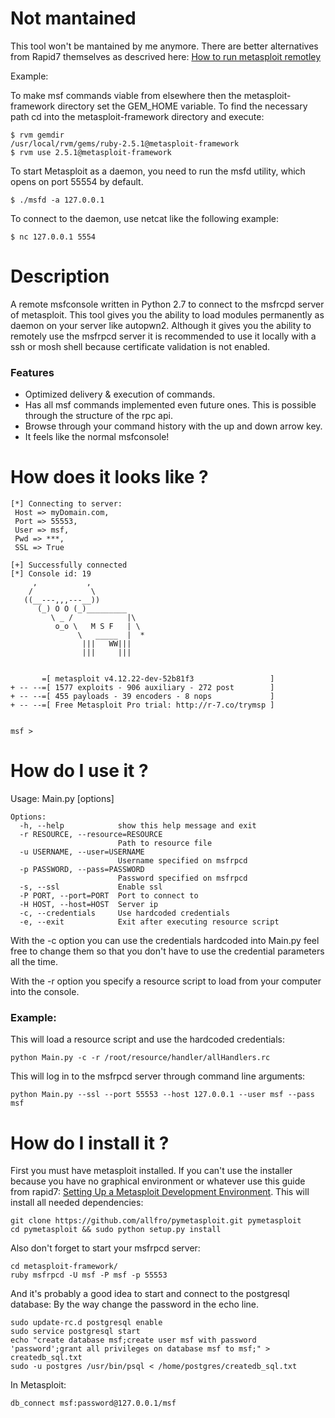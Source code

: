 # Not mantained
This tool won't be mantained by me anymore. There are better alternatives from Rapid7 themselves as descrived here:
[How to run metasploit remotley](https://metasploit.help.rapid7.com/docs/running-metasploit-remotely#section-running-metasploit-as-a-daemon)

Example:

To make msf commands viable from elsewhere then the metasploit-framework directory set the GEM_HOME variable.
To find the necessary path cd into the metasploit-framework directory and execute:
```
$ rvm gemdir
/usr/local/rvm/gems/ruby-2.5.1@metasploit-framework
$ rvm use 2.5.1@metasploit-framework
```


To start Metasploit as a daemon, you need to run the msfd utility, which opens on port 55554 by default.
```
$ ./msfd -a 127.0.0.1
```

To connect to the daemon, use netcat like the following example:
```
$ nc 127.0.0.1 5554
```


# Description
A remote msfconsole written in Python 2.7 to connect to the msfrcpd server of metasploit.
This tool gives you the ability to load modules permanently as daemon on your server like autopwn2.
Although it gives you the ability to remotely use the msfrpcd server it is recommended to use it locally with a ssh or mosh shell because certificate validation is not enabled.

### Features
- Optimized delivery & execution of commands.
- Has all msf commands implemented even future ones. This is possible through the structure of the rpc api.
- Browse through your command history with the up and down arrow key.
- It feels like the normal msfconsole!


# How does it looks like ?
```
[*] Connecting to server:
 Host => myDomain.com,
 Port => 55553,
 User => msf,
 Pwd => ***,
 SSL => True

[+] Successfully connected
[*] Console id: 19
     ,           ,
    /             \
   ((__---,,,---__))
      (_) O O (_)_________
         \ _ /            |\
          o_o \   M S F   | \
               \   _____  |  *
                |||   WW|||
                |||     |||


       =[ metasploit v4.12.22-dev-52b81f3                 ]
+ -- --=[ 1577 exploits - 906 auxiliary - 272 post        ]
+ -- --=[ 455 payloads - 39 encoders - 8 nops             ]
+ -- --=[ Free Metasploit Pro trial: http://r-7.co/trymsp ]


msf > 
```

# How do I use it ?
Usage: Main.py [options]
```
Options:
  -h, --help            show this help message and exit
  -r RESOURCE, --resource=RESOURCE
                        Path to resource file
  -u USERNAME, --user=USERNAME
                        Username specified on msfrpcd
  -p PASSWORD, --pass=PASSWORD
                        Password specified on msfrpcd
  -s, --ssl             Enable ssl
  -P PORT, --port=PORT  Port to connect to
  -H HOST, --host=HOST  Server ip
  -c, --credentials     Use hardcoded credentials
  -e, --exit            Exit after executing resource script
```
With the -c option you can use the credentials hardcoded into Main.py feel free to change them so that you don't have to use the credential parameters all the time.

With the -r option you specify a resource script to load from your computer into the console.



### Example:
This will load a resource script and use the hardcoded credentials:
```
python Main.py -c -r /root/resource/handler/allHandlers.rc
```
This will log in to the msfrpcd server through command line arguments:
```
python Main.py --ssl --port 55553 --host 127.0.0.1 --user msf --pass msf
```


# How do I install it ?
First you must have metasploit installed. If you can't use the installer because you have no graphical environment or whatever use this guide from rapid7: [Setting Up a Metasploit Development Environment](https://github.com/rapid7/metasploit-framework/wiki/Setting-Up-a-Metasploit-Development-Environment).
This will install all needed dependencies:
```
git clone https://github.com/allfro/pymetasploit.git pymetasploit
cd pymetasploit && sudo python setup.py install
```

Also don't forget to start your msfrpcd server:
```
cd metasploit-framework/
ruby msfrpcd -U msf -P msf -p 55553
```

And it's probably a good idea to start and connect to the postgresql database:
By the way change the password in the echo line.
```
sudo update-rc.d postgresql enable
sudo service postgresql start
echo "create database msf;create user msf with password 'password';grant all privileges on database msf to msf;" > createdb_sql.txt
sudo -u postgres /usr/bin/psql < /home/postgres/createdb_sql.txt
```
In Metasploit: 
```
db_connect msf:password@127.0.0.1/msf
```


